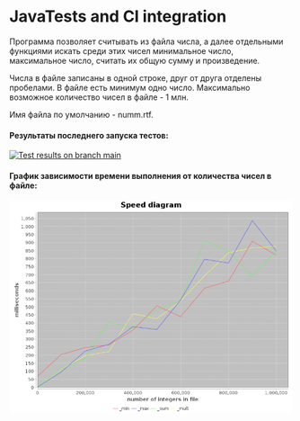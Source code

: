 # JavaTests and CI integration

Программа позволяет считывать из файла числа, а далее отдельными функциями искать среди этих чисел минимальное число, максимальное число, считать их общую сумму и произведение.

Числа в файле записаны в одной строке, друг от друга отделены пробелами. В файле есть минимум одно число. Максимально возможное количество чисел в файле - 1 млн.

Имя файла по умолчанию - numm.rtf.

#### Результаты последнего запуска тестов:

<a target="_blank" rel="noopener noreferrer" href="https://github.com/NosayFN/JavaTests/actions/workflows/maven.yml"><img src="https://github.com/NosayFN/JavaTests/actions/workflows/maven.yml/badge.svg?branch=main" alt="Test results on branch main" style="max-width: 100%;"></a>

#### График зависимости времени выполнения от количества чисел в файле:

![Speed diagram](./chart.png)
